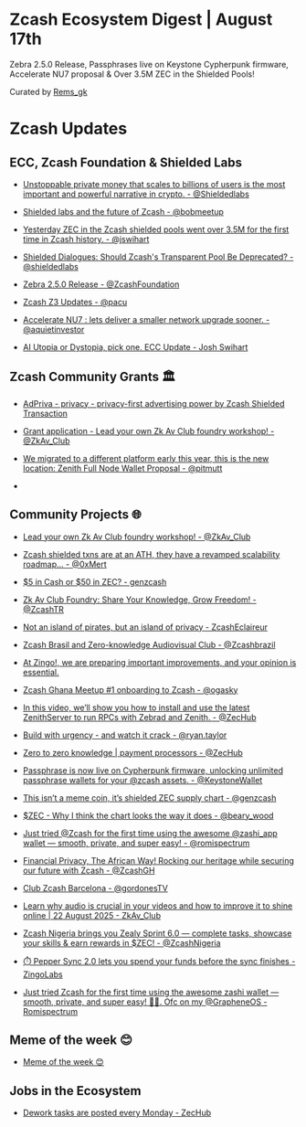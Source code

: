 # Zcash Ecosystem Digest | August 17th

Zebra 2.5.0 Release, Passphrases live on Keystone Cypherpunk firmware, Accelerate NU7 proposal & Over 3.5M ZEC in the Shielded Pools!

Curated by [Rems_gk](https://x.com/rems_gk)

# Zcash Updates

## ECC, Zcash Foundation & Shielded Labs

- [Unstoppable private money that scales to billions of users is the most important and powerful narrative in crypto. - @Shieldedlabs](https://x.com/shieldedlabs/status/1955965515374952513?s=46)

- [Shielded labs and the future of Zcash - @bobmeetup](https://x.com/bobmeetup/status/1956485027145069054?s=46)

- [Yesterday ZEC in the Zcash shielded pools went over 3.5M for the first time in Zcash history. - @jswihart](https://x.com/jswihart/status/1955663592373772330?s=46)

- [Shielded Dialogues: Should Zcash's Transparent Pool Be Deprecated? - @shieldedlabs](https://x.com/shieldedlabs/status/1955279578232152159?s=46)

- [Zebra 2.5.0 Release - @ZcashFoundation](https://x.com/zcashfoundation/status/1955261521472139372?s=46)

- [Zcash Z3 Updates -  @pacu](https://forum.zcashcommunity.com/t/zcash-z3-updates-formerly-zcashd-deprecation/48965/102)

- [Accelerate NU7 : lets deliver a smaller network upgrade sooner. - @aquietinvestor](https://forum.zcashcommunity.com/t/accelerate-nu7-let-s-deliver-a-smaller-network-upgrade-sooner/51916)

- [AI Utopia or Dystopia, pick one. ECC Update - Josh Swihart](https://forum.zcashcommunity.com/t/ai-utopia-or-dystopia-pick-one-ecc-update/51958)





## Zcash Community Grants 🏛️

- [AdPriva - privacy - privacy-first advertising power by Zcash Shielded Transaction](https://forum.zcashcommunity.com/t/adpriva-privacy-first-advertising-powered-by-zcash-shielded-transactions/51949)

- [Grant application - Lead your own Zk Av Club foundry workshop! - @ZkAv_Club](https://github.com/ZcashCommunityGrants/zcashcommunitygrants/issues/72)

- [We migrated to a different platform early this year, this is the new location: Zenith Full Node Wallet Proposal - @pitmutt](https://forum.zcashcommunity.com/t/zenith-full-node-wallet/46523/53)

- []()



## Community Projects 🌐

- [Lead your own Zk Av Club foundry workshop! - @ZkAv_Club](https://x.com/zkav_club/status/1956408312632623319?s=46)

- [Zcash shielded txns are at an ATH, they have a revamped scalability roadmap... - @0xMert](https://x.com/0xmert_/status/1955556442913779724?s=46)

- [$5 in Cash or $50 in ZEC? - genzcash](https://x.com/genzcash/status/1956687161903726776)

- [Zk Av Club Foundry: Share Your Knowledge, Grow Freedom! - @ZcashTR](https://x.com/zcashtr/status/1956639858710966586?s=46)

- [Not an island of pirates, but an island of privacy - ZcashEclaireur](https://x.com/ZcashEclaireur/status/1956554528402378913)

- [Zcash Brasil and Zero-knowledge Audiovisual Club - @Zcashbrazil](https://x.com/zcashbrazil/status/1956136252434211072?s=46)

- [At Zingo!, we are preparing important improvements, and your opinion is essential.](https://surveyjs.io/published?id=6a37f2df-fe5a-4fb7-8bc5-2dda349188a4)

- [Zcash Ghana Meetup #1 onboarding to Zcash - @ogasky](https://forum.zcashcommunity.com/t/zcash-ghana-meetup-1-onboarding-to-zcash/51917)

- [In this video, we’ll show you how to install and use the latest ZenithServer to run RPCs with Zebrad and Zenith. - @ZecHub](https://x.com/zechub/status/1956381112554737954?s=46)

- [Build with urgency - and watch it crack - @ryan.taylor](https://forum.zcashcommunity.com/t/go-slow-get-organized-come-hang-out-zk-av-club-foundry-update/51943)

- [Zero to zero knowledge | payment processors - @ZecHub](https://x.com/zechub/status/1956076315464864130?s=46)

- [Passphrase is now live on Cypherpunk firmware, unlocking unlimited passphrase wallets for your @zcash assets. - @KeystoneWallet](https://x.com/keystonewallet/status/1954890560449499428?s=46)

- [This isn’t a meme coin, it’s shielded ZEC supply chart - @genzcash](https://x.com/genzcash/status/1954918864632090802?s=46)

- [$ZEC - Why I think the chart looks the way it does - @beary_wood](https://x.com/beary_wood/status/1956297083046256967?s=46)

- [Just tried @Zcash for the first time using the awesome @zashi_app wallet — smooth, private, and super easy! - @romispectrum](https://x.com/romispectrum/status/1956237859943538698?s=46)

- [Financial Privacy, The African Way! Rocking our heritage while securing our future with Zcash - @ZcashGH](https://x.com/zcashgh/status/1956458758516748386?s=46)

- [Club Zcash Barcelona - @gordonesTV](https://x.com/gordonestv/status/1956264741086675198?s=46)

- [Learn why audio is crucial in your videos and how to improve it to shine online | 22 August 2025 - ZkAv_Club](https://x.com/zkav_club/status/1954837528655118790?s=46)

- [Zcash Nigeria brings you Zealy Sprint 6.0 — complete tasks, showcase your skills & earn rewards in $ZEC! - @ZcashNigeria](https://x.com/zcashnigeria/status/1956102326449791020?s=46)

- [⏱️ Pepper Sync 2.0 lets you spend your funds before the sync finishes - ZingoLabs](https://x.com/ZingoLabs/status/1956536903450202293)

- [Just tried Zcash for the first time using the awesome zashi wallet — smooth, private, and super easy! 🙏😎. Ofc on my @GrapheneOS - Romispectrum](https://x.com/romispectrum/status/1956237859943538698)




## Meme of the week 😊

- [Meme of the week 😊](https://x.com/keystonewallet/status/1955295324232142943?s=46)


## Jobs in the Ecosystem

- [Dework tasks are posted every Monday - ZecHub](https://app.dework.xyz/zechub-2424)

```
